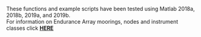 These functions and example scripts have been tested using Matlab 2018a, 2018b, 2019a, and 2019b.  
For information on Endurance Array moorings, nodes and instrument classes click [**HERE**](https://oceanobservatories.org/array/coastal-endurance/)
